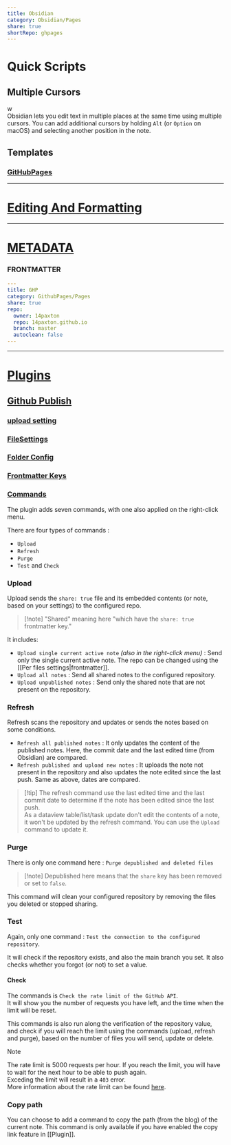 ```yaml
---  
title: Obsidian      
category: Obsidian/Pages      
share: true      
shortRepo: ghpages     
---  
```

# Quick Scripts    
    
## Multiple Cursors    
  w  
Obsidian lets you edit text in multiple places at the same time using multiple cursors. You can add additional cursors by holding `Alt` (or `Option` on macOS) and selecting another position in the note.  
    
## Templates    
    
### [GitHubPages](https://github.com/ObsidianPublisher/template-gh-pages/blob/main/mkdocs.yml)    
    
    
---    
    
# [Editing And Formatting](https://help.obsidian.md/Editing+and+formatting/Basic+formatting+syntax)    
    
---    
    
# [METADATA](https://help.obsidian.md/Editing+and+formatting/Metadata#:~:text=YAML%20is%20a%20widely%20used,key%20and%20a%20corresponding%20value.&text=While%20the%20order%20of%20each,more%20than%20one%20tag%20key.)      
    
### FRONTMATTER    
```yml    
---    
title: GHP      
category: GithubPages/Pages      
share: true      
repo:      
  owner: 14paxton      
  repo: 14paxton.github.io      
  branch: master      
  autoclean: false      
---     
```    
    
    
---    
    
# [Plugins](https://help.obsidian.md/Plugins/Core+plugins)    
    
## [Github Publish](https://obsidian-publisher.netlify.app/plugin/)      
      
### [upload setting](https://obsidian-publisher.netlify.app/plugin/settings/upload/)      
    
### [FileSettings](https://obsidian-publisher.netlify.app/plugin/settings/per%20files%20settings/)    
    
### [Folder Config](https://obsidian-publisher.netlify.app/plugin/example/filepath_example/)      
      
### [Frontmatter Keys](https://obsidian-publisher.netlify.app/plugin/settings/per%20files%20settings/#frontmatter-keys-explanation)      
      
### [Commands](https://obsidian-publisher.netlify.app/plugin/commands/)      
      
The plugin adds seven commands, with one also applied on the right-click menu.      
      
There are four types of commands :      
      
- `Upload`      
- `Refresh`      
- `Purge`      
- `Test` and `Check`      
      
### Upload      
      
Upload sends the `share: true` file and its embedded contents (or note, based on your settings) to the configured repo.      
      
> [!note] "Shared" meaning here "which have the `share: true` frontmatter key."      
      
It includes:      
      
- `Upload single current active note` _(also in the right-click menu)_ : Send only the single current active note. The repo can be changed using the [[Per files settings|frontmatter]].      
- `Upload all notes` : Send all shared notes to the configured repository.      
- `Upload unpublished notes` : Send only the shared note that are not present on the repository.      
      
### Refresh      
      
Refresh scans the repository and updates or sends the notes based on some conditions.      
      
- `Refresh all published notes` : It only updates the content of the published notes. Here, the commit date and the last edited time (from Obsidian) are compared.      
- `Refresh published and upload new notes` : It uploads the note not present in the repository and also updates the note edited since the last push. Same as above, dates are compared.      
      
> [!tip] The refresh command use the last edited time and the last commit date to determine if the note has been edited since the last push.      
> As a dataview table/list/task update don't edit the contents of a note, it won't be updated by the refresh command. You can use the `Upload` command to update it.      
      
### Purge      
      
There is only one command here : `Purge depublished and deleted files`      
      
> [!note] Depublished here means that the `share` key has been removed or set to `false`.      
      
This command will clean your configured repository by removing the files you deleted or stopped sharing.      
      
### Test      
      
Again, only one command : `Test the connection to the configured repository`.      
      
It will check if the repository exists, and also the main branch you set. It also checks whether you forgot (or not) to set a value.      
      
#### Check      
      
The commands is `Check the rate limit of the GitHub API`.      
It will show you the number of requests you have left, and the time when the limit will be reset.      
      
This commands is also run along the verification of the repository value, and check if you will reach the limit using the commands (upload, refresh and purge), based on the number of files you will send, update or delete.      
      
> [!note]      
> The rate limit is 5000 requests per hour. If you reach the limit, you will have to wait for the next hour to be able to push again.      
> Exceding the limit will result in a `403` error.      
> More information about the rate limit can be found [here](https://docs.github.com/en/rest/overview/resources-in-the-rest-api#rate-limiting).      
      
### Copy path      
      
You can choose to add a command to copy the path (from the blog) of the current note. This command is only available if you have enabled the copy link feature in [[Plugin]].